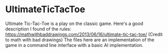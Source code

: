 # UltimateTicTacToe
Ultimate Tic-Tac-Toe is a play on the classic game. Here's a good description I found of the rules:
https://mathwithbaddrawings.com/2013/06/16/ultimate-tic-tac-toe/ (Credit to math with bad drawings)
The files here are an implementation of the game in a command line interface with a basic AI implementation.

